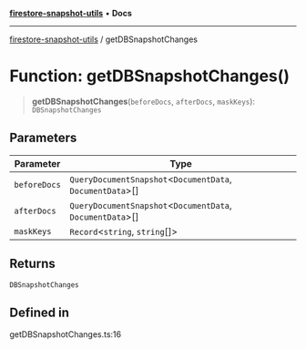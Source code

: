 [**firestore-snapshot-utils**](../README.md) • **Docs**

---

[firestore-snapshot-utils](../README.md) / getDBSnapshotChanges

# Function: getDBSnapshotChanges()

> **getDBSnapshotChanges**(`beforeDocs`, `afterDocs`, `maskKeys`): `DBSnapshotChanges`

## Parameters

| Parameter    | Type                                                        |
| ------------ | ----------------------------------------------------------- |
| `beforeDocs` | `QueryDocumentSnapshot`\<`DocumentData`, `DocumentData`\>[] |
| `afterDocs`  | `QueryDocumentSnapshot`\<`DocumentData`, `DocumentData`\>[] |
| `maskKeys`   | `Record`\<`string`, `string`[]\>                            |

## Returns

`DBSnapshotChanges`

## Defined in

getDBSnapshotChanges.ts:16
